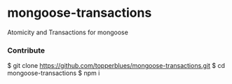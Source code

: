 # mongoose-transactions
Atomicity and Transactions for mongoose

### Contribute

$ git clone https://github.com/topperblues/mongoose-transactions.git
$ cd mongoose-transactions
$ npm i

